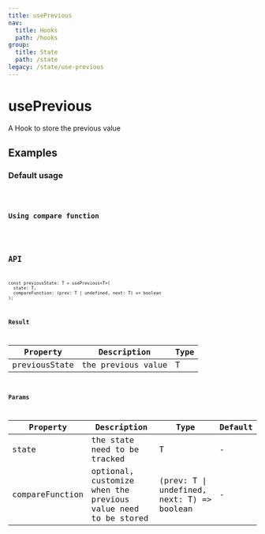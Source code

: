 ```yaml
---
title: usePrevious
nav:
  title: Hooks
  path: /hooks
group:
  title: State
  path: /state
legacy: /state/use-previous
---
```


# usePrevious

A Hook to store the previous value


## Examples

### Default usage

<code src="./demo/demo1.tsx" />

### Using compare function

<code src="./demo/demo2.tsx" />

## API
```
const previousState: T = usePrevious<T>(
  state: T,
  compareFunction: (prev: T | undefined, next: T) => boolean
);
```

### Result

| Property | Description                                                       | Type                 |
|------|----------|------|
| previousState | the previous value | T  |

### Params

| Property | Description                                                       | Type                 | Default |
|---------|----------|------------------------|--------|
| state | the state need to be tracked | T | -      |
| compareFunction | optional, customize when the previous value need to be stored | (prev: T \| undefined, next: T) => boolean | -      |
